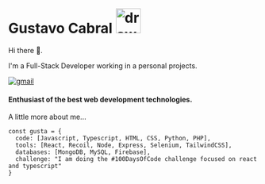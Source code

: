 # Gustavo Cabral <img src="https://camo.githubusercontent.com/fb070d9f71a64edbafed08519130d75e7e0a0a69665d50d94ad095157f702e59/68747470733a2f2f6d656469612e67697068792e636f6d2f6d656469612f6d47634e6a736657416a593541455a4e77362f67697068792e676966" alt="drawing" width="50"/>

Hi there 👋.

I'm a Full-Stack Developer working in a personal projects.

[![gmail](https://img.shields.io/badge/Gmail-D14836?style=for-the-badge&logo=gmail&logoColor=white)](mailto:imgustacabral@gmail.com)

#### Enthusiast of the best web development technologies.

 A little more about me...
```node
const gusta = {
  code: [Javascript, Typescript, HTML, CSS, Python, PHP],
  tools: [React, Recoil, Node, Express, Selenium, TailwindCSS],
  databases: [MongoDB, MySQL, Firebase],
  challenge: "I am doing the #100DaysOfCode challenge focused on react and typescript"
}
```
